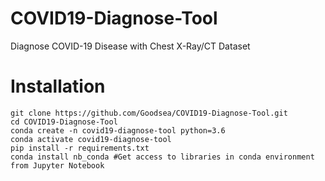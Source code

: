 # COVID19-Diagnose-Tool
Diagnose COVID-19 Disease with Chest X-Ray/CT Dataset


# Installation

```
git clone https://github.com/Goodsea/COVID19-Diagnose-Tool.git
cd COVID19-Diagnose-Tool
conda create -n covid19-diagnose-tool python=3.6
conda activate covid19-diagnose-tool
pip install -r requirements.txt
conda install nb_conda #Get access to libraries in conda environment from Jupyter Notebook
```
